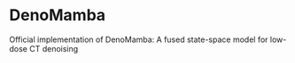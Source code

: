 # DenoMamba
Official implementation of DenoMamba: A fused state-space model for low-dose CT denoising

